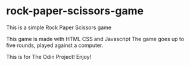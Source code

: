 # rock-paper-scissors-game

This is a simple Rock Paper Scissors game

This game is made with HTML CSS and Javascript
The game goes up to five rounds, played against a computer.

This is  for The Odin Project! Enjoy!